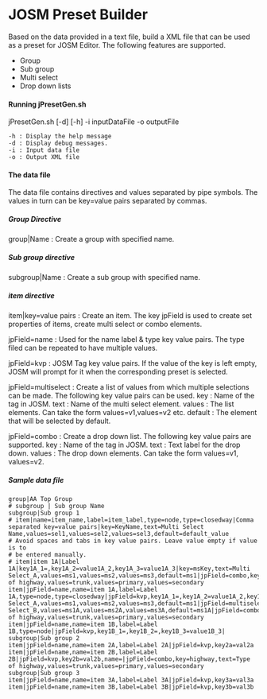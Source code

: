 JOSM Preset Builder
========

Based on the data provided in a text file, build a XML file that can be  used as a preset for JOSM Editor. The following features are supported.
- Group
- Sub group
- Multi select 
- Drop down lists

#### Running jPresetGen.sh
jPresetGen.sh [-d] [-h] -i inputDataFile -o outputFile

	-h : Display the help message
	-d : Display debug messages.
	-i : Input data file
	-o : Output XML file

#### The data file
The data file contains directives and values separated by pipe symbols. The values in turn can be key=value pairs separated by commas.

##### Group Directive
group|Name : Create a group with specified name.

##### Sub group directive
subgroup|Name : Create a sub group with specified name.

##### item directive
item|key=value pairs : Create an item. The key jpField is used to create
set properties of items, create multi select or combo elements.

jpField=name : Used for the name label & type key value pairs. The type
filed can be repeated to have multiple values.

jpField=kvp : JOSM Tag key value pairs. If the value of the key is left
empty, JOSM will prompt for it when the corresponding preset is selected.

jpField=multiselect : Create a list of values from which multiple 
selections can be made. The following key value pairs can be used.
key : Name of the tag in JOSM. 
text : Name of the multi select element.
values : The list elements. Can take the form values=v1,values=v2 etc.
default : The element that will be selected by default.

jpField=combo : Create a drop down list. The following key value pairs
are supported.
key : Name of the tag in JOSM.
text : Text label for the drop down.
values : The drop down elements. Can take the form values=v1, values=v2.


##### Sample data file
```
group|AA Top Group
# subgroup | Sub group Name
subgroup|Sub group 1
# item|name=item_name,label=item_label,type=node,type=closedway|Comma separated key=value pairs|key=KeyName,text=Multi Select Name,values=sel1,values=sel2,values=sel3,default=default_value
# Avoid spaces and tabs in key value pairs. Leave value empty if value is to
# be entered manually.
# item|item 1A|Label 1A|key1A_1=,key1A_2=value1A_2,key1A_3=value1A_3|key=msKey,text=Multi Select_A,values=ms1,values=ms2,values=ms3,default=ms1|jpField=combo,key=highway,text=Type of highway,values=trunk,values=primary,values=secondary
item|jpField=name,name=item 1A,label=Label 1A,type=node,type=closedway|jpField=kvp,key1A_1=,key1A_2=value1A_2,key1A_3=value1A_3|jpField=multiselect,key=msKey,text=Multi Select_A,values=ms1,values=ms2,values=ms3,default=ms1|jpField=multiselect,key=msKey2,text=Multi Select_B,values=ms1A,values=ms2A,values=ms3A,default=ms1A|jpField=combo,key=highway,text=Type of highway,values=trunk,values=primary,values=secondary
item|jpField=name,name=item 1B,label=Label 1B,type=node|jpField=kvp,key1B_1=,key1B_2=,key1B_3=value1B_3|
subgroup|Sub group 2
item|jpField=name,name=item 2A,label=Label 2A|jpField=kvp,key2a=val2a
item|jpField=name,name=item 2B,label=Label 2B|jpField=kvp,key2b=val2b,name=|jpField=combo,key=highway,text=Type of highway,values=trunk,values=primary,values=secondary
subgroup|Sub group 3
item|jpField=name,name=item 3A,label=Label 3A|jpField=kvp,key3a=val3a
item|jpField=name,name=item 3B,label=Label 3B|jpField=kvp,key3b=val3b
```
